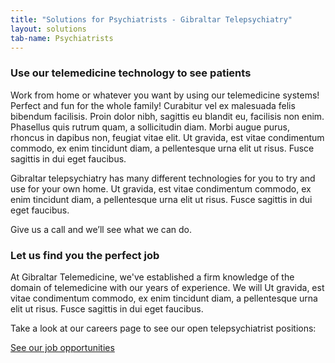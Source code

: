 ```yaml
---
title: "Solutions for Psychiatrists - Gibraltar Telepsychiatry"
layout: solutions
tab-name: Psychiatrists
---
```

### Use our telemedicine technology to see patients

Work from home or whatever you want by using our telemedicine systems! Perfect and fun for the whole family! Curabitur vel ex malesuada felis bibendum facilisis. Proin dolor nibh, sagittis eu blandit eu, facilisis non enim. Phasellus quis rutrum quam, a sollicitudin diam. Morbi augue purus, rhoncus in dapibus non, feugiat vitae elit. Ut gravida, est vitae condimentum commodo, ex enim tincidunt diam, a pellentesque urna elit ut risus. Fusce sagittis in dui eget faucibus.

Gibraltar telepsychiatry has many different technologies for you to try and use for your own home. Ut gravida, est vitae condimentum commodo, ex enim tincidunt diam, a pellentesque urna elit ut risus. Fusce sagittis in dui eget faucibus.

Give us a call and we’ll see what we can do.

### Let us find you the perfect job

At Gibraltar Telemedicine, we've established a firm knowledge of the domain of telemedicine with our years of experience. We will Ut gravida, est vitae condimentum commodo, ex enim tincidunt diam, a pellentesque urna elit ut risus. Fusce sagittis in dui eget faucibus.

Take a look at our careers page to see our open telepsychiatrist positions:

<a href="/careers" class="button-dark">See our job opportunities</a>
